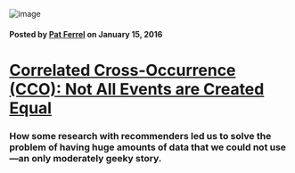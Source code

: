 ![image](/blog/images/cco.png)

#### Posted by [**Pat Ferrel**](mailto:pat@actionml.com) on January 15, 2016

# [Correlated Cross-Occurrence (CCO): Not All Events are Created Equal](/blog/{{template}})

### How some research with recommenders led us to solve the problem of having huge amounts of data that we could not use&mdash;an only moderately geeky story. 
